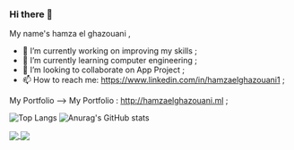 ### Hi there 👋

My name's hamza el ghazouani ,

- 🔭 I’m currently working on improving my skills ;
- 🌱 I’m currently learning computer engineering ;
- 👯 I’m looking to collaborate on App Project ;
- 📫 How to reach me: https://www.linkedin.com/in/hamzaelghazouani1 ;

<a herf="http://hamzaelghazouani.ml ">My Portfolio</a>
--> My Portfolio : http://hamzaelghazouani.ml ;

![Top Langs](https://github-readme-stats.vercel.app/api/top-langs/?username=ElghazouaniHamza&layout=compact&theme=vue-dark)
![Anurag's GitHub stats](https://github-readme-stats.vercel.app/api?username=ElghazouaniHamza&show_icons=true&theme=vue-dark)

<a href="https://github.com/anuraghazra/github-readme-stats">
  <img align="center" src="https://github-readme-stats.vercel.app/api?username=ElghazouaniHamza&show_icons=true&theme=vue-dark" />
</a>
<a href="https://github.com/anuraghazra/convoychat">
  <img align="center" src="https://github-readme-stats.vercel.app/api?username=ElghazouaniHamza&show_icons=true&theme=vue-dark" />
</a>
